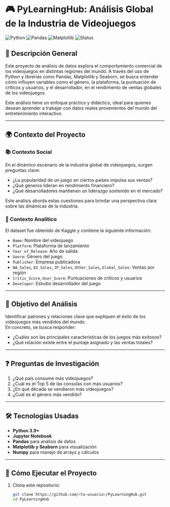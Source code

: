 # 🎮 PyLearningHub: Análisis Global de la Industria de Videojuegos

![Python](https://img.shields.io/badge/Python-3.9+-blue?logo=python)
![Pandas](https://img.shields.io/badge/Pandas-Data%20Analysis-yellowgreen)
![Matplotlib](https://img.shields.io/badge/Visualizations-Matplotlib%20%2F%20Seaborn-blueviolet)
![Status](https://img.shields.io/badge/Estado-Completado-brightgreen)

## 📌 Descripción General

Este proyecto de análisis de datos explora el comportamiento comercial de los videojuegos en distintas regiones del mundo. A través del uso de Python y librerías como Pandas, Matplotlib y Seaborn, se busca entender cómo influyen variables como el género, la plataforma, la puntuación de críticos y usuarios, y el desarrollador, en el rendimiento de ventas globales de los videojuegos.

Este análisis tiene un enfoque práctico y didáctico, ideal para quienes desean aprender a trabajar con datos reales provenientes del mundo del entretenimiento interactivo.

---

## 🌍 Contexto del Proyecto

### 📚 Contexto Social

En el dinámico escenario de la industria global de videojuegos, surgen preguntas clave:

- ¿La popularidad de un juego en ciertos países impulsa sus ventas?
- ¿Qué géneros lideran en rendimiento financiero?
- ¿Qué desarrolladores mantienen un liderazgo sostenido en el mercado?

Este análisis aborda estas cuestiones para brindar una perspectiva clara sobre las dinámicas de la industria.

### 🧠 Contexto Analítico

El dataset fue obtenido de Kaggle y contiene la siguiente información:

- `Name`: Nombre del videojuego  
- `Platform`: Plataforma de lanzamiento  
- `Year_of_Release`: Año de salida  
- `Genre`: Género del juego  
- `Publisher`: Empresa publicadora  
- `NA_Sales`, `EU_Sales`, `JP_Sales`, `Other_Sales`, `Global_Sales`: Ventas por región  
- `Critic_Score`, `User_Score`: Puntuaciones de críticos y usuarios  
- `Developer`: Estudio desarrollador del juego  

---

## 🎯 Objetivo del Análisis

Identificar patrones y relaciones clave que expliquen el éxito de los videojuegos más vendidos del mundo.  
En concreto, se busca responder:

- ¿Cuáles son las principales características de los juegos más exitosos?
- ¿Qué relación existe entre el puntaje asignado y las ventas totales?

---

## ❓ Preguntas de Investigación

1. ¿Qué país consume más videojuegos?
2. ¿Cuál es el Top 5 de las consolas con más usuarios?
3. ¿En qué década se vendieron más videojuegos?
4. ¿Cuál es el género más vendido?

---

## 🛠️ Tecnologías Usadas

- **Python 3.9+**
- **Jupyter Notebook**
- **Pandas** para análisis de datos
- **Matplotlib y Seaborn** para visualización
- **Numpy** para manejo de arrays y cálculos

---

## 🚀 Cómo Ejecutar el Proyecto

1. Clona este repositorio:
   ```bash
   git clone https://github.com/<tu-usuario>/PyLearningHub.git
   cd PyLearningHub
